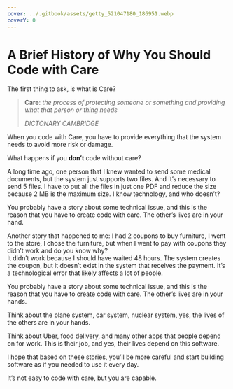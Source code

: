 ```yaml
---
cover: ../.gitbook/assets/getty_521047180_186951.webp
coverY: 0
---
```


# A Brief History of Why You Should Code with Care

The first thing to ask, is what is Care?

> **Care**: _the process of protecting someone or something and providing what that person or thing needs_
>
> _DICTONARY CAMBRIDGE_

When you code with Care, you have to provide everything that the system needs to avoid more risk or damage.

What happens if you **don’t** code without care?

A long time ago, one person that I knew wanted to send some medical documents, but the system just supports two files. And It’s necessary to send 5 files. I have to put all the files in just one PDF and reduce the size because 2 MB is the maximum size. I know technology, and who doesn’t?

You probably have a story about some technical issue, and this is the reason that you have to create code with care. The other’s lives are in your hand.

Another story that happened to me: I had 2 coupons to buy furniture, I went to the store, I chose the furniture, but when I went to pay with coupons they didn’t work and do you know why?\
It didn’t work because I should have waited 48 hours. The system creates the coupon, but it doesn’t exist in the system that receives the payment. It’s a technological error that likely affects a lot of people.

You probably have a story about some technical issue, and this is the reason that you have to create code with care. The other’s lives are in your hands.

Think about the plane system, car system, nuclear system, yes, the lives of the others are in your hands.

Think about Uber, food delivery, and many other apps that people depend on for work. This is their job, and yes, their lives depend on this software.

I hope that based on these stories, you’ll be more careful and start building software as if you needed to use it every day.

It’s not easy to code with care, but you are capable.
